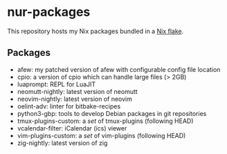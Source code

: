 # nur-packages

This repository hosts my Nix packages bundled in a [Nix flake](https://nixos.wiki/wiki/Flakes).

## Packages

* afew: my patched version of afew with configurable config file location
* cpio: a version of cpio which can handle large files (> 2GB)
* luaprompt: REPL for LuaJIT
* neomutt-nightly: latest version of neomutt
* neovim-nightly: latest version of neovim
* oelint-adv: linter for bitbake-recipes
* python3-gbp: tools to develop Debian packages in git repositories
* tmux-plugins-custom: a _set_ of tmux-plugins (following HEAD)
* vcalendar-filter: iCalendar (ics) viewer
* vim-plugins-custom: a _set_ of vim-plugins (following HEAD)
* zig-nightly: latest version of zig
